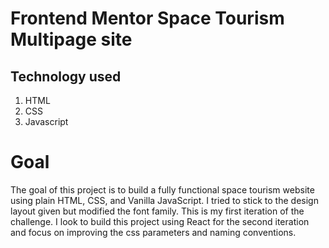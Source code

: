 # Frontend Mentor Space Tourism Multipage site

## Technology used
1. HTML
2. CSS
3. Javascript

# Goal
The goal of this project is to build a fully functional space tourism website using plain HTML, CSS, and Vanilla JavaScript. I tried to stick to the design layout given but modified the font family. This is my first iteration of the challenge. I look to build this project using React for the second iteration and focus on improving the css parameters and naming conventions.

